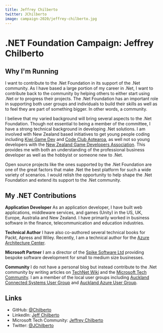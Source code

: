 ```yaml
---
title: Jeffrey Chilberto
twitter: JChilberto
image: campaign-2020/jeffrey-chilberto.jpg
---
```


# .NET Foundation Campaign: Jeffrey Chilberto

## Why I'm Running

I want to contribute to the .Net Foundation in its support of the .Net community. As I have based a large portion of my career in .Net, I want to contribute back to the community by helping others to either start using .Net or to progress their projects. The .Net Foundation has an important role in supporting both user groups and individuals to build their skills as well as to feel they are part of something bigger. In other words, a community.

I believe that my varied background will bring several aspects to the .Net Foundation. Though not essential to being a member of the committee, I have a strong technical background in developing .Net solutions. I am involved with New Zealand based initiatives to get young people coding including [Kiwi Game Dev](https://kgd.nz) and [Code Club Aotearoa](codeclub.nz), as well not so young developers with the [New Zealand Game Developers Association](nzgda.com). This provides me with both an understanding of the professional business developer as well as the hobbyist or someone new to .Net.

Open source projects like the ones supported by the .Net Foundation are one of the great factors that make .Net the best platform for such a wide variety of scenarios. I would relish the opportunity to help shape the .Net Foundation and extend its support to the .Net community.

## My .NET Contributions

**Application Developer**
As an application developer, I have built web applications, middleware services, and games (Unity) in the US, UK, Europe, Australia and New Zealand. I have primarily worked in business software in the finance, telecommunication and education industries.

**Technical Author**
I have also co-authored several technical books for Packt, Apress and Wiley. Recently, I am a technical author for the [Azure Architecture Center](https://docs.microsoft.com/en-us/azure/architecture/).

**Microsoft Partner**
I am a director of the [Spike Software Ltd](http://spikesoftware.co.nz/) providing bespoke software development for small to medium size businesses.

**Community**
I do not have a personal blog but instead contribute to the .Net community by writing articles on [TechNet Wiki](https://social.technet.microsoft.com/wiki/) and the [Microsoft Tech Community](https://techcommunity.microsoft.com/t5/user/viewprofilepage/user-id/141713). I am a member of the local user groups including [Auckland Connected Systems User Group](https://www.meetup.com/Auckland-Connected-Systems-User-Group/) and [Auckland Azure User Group](https://www.meetup.com/Auckland-Azure-Usergroup/).

## Links
* GitHub: [@Chilberto](https://github.com/chilberto)
* LinkedIn: [Jeff Chilberto](https://www.linkedin.com/in/jeff-chilberto-2a89a84/)
* Microsoft Tech Community: [Jeffrey Chilberto](https://techcommunity.microsoft.com/t5/user/viewprofilepage/user-id/141713)
* Twitter: [@JChilberto](https://twitter.com/jchilberto)

